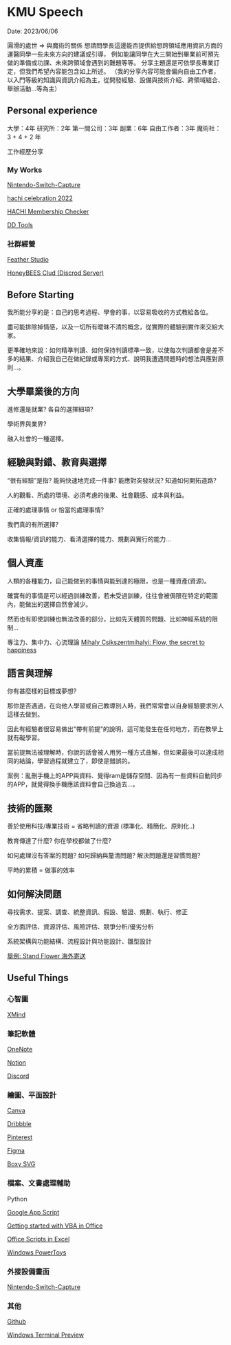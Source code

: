 # KMU Speech

Date: 2023/06/06

圓滑的處世 => 與魔術的關係
想請問學長這邊能否提供給想跨領域應用資訊方面的運醫同學一些未來方向的建議或引導，
例如能讓同學在大三開始到畢業前可預先做的準備或功課、未來跨領域會遇到的難題等等。
分享主題還是可依學長專業訂定，但我們希望內容能包含如上所述。
（我的分享內容可能會偏向自由工作者，以入門等級的知識與資訊介紹為主，從開發經驗、設備與技術介紹、跨領域結合、舉辦活動...等為主）

## Personal experience

大學：4年
研究所：2年
第一間公司：3年
副業：6年
自由工作者：3年
魔術社：3 + 4 + 2 年

工作經歷分享

### My Works

[Nintendo-Switch-Capture](https://github.com/Arce0406/Nintendo-Switch-Capture)

[hachi celebration 2022](https://vsingerintro.com/portal-for-hachitaya)

[HACHI Membership Checker](https://chrome.google.com/webstore/detail/hachi-membership-checker/clminacdnjfapkoalgafpolklhoanjbn)

[DD Tools](https://arce0406.github.io/DD-Tools/)

### 社群經營

[Feather Studio](https://www.thefeatherstudio.com/)

[HoneyBEES Clud (Discrod Server)](https://discord.gg/honeybeesyoukoso)

## Before Starting

我所能分享的是：自己的思考過程、學會的事，以容易吸收的方式教給各位。

盡可能排除掉情感，以及一切所有曖昧不清的概念，從實際的體驗到實作來交給大家。

更準確地來說：如何精準判讀、如何保持判讀標準一致，以使每次判讀都會是差不多的結果、介紹我自己在做紀錄或專案的方式、說明我遭遇問題時的想法與應對原則…。

## 大學畢業後的方向

進修還是就業? 各自的選擇細項?

學術界與業界?

融入社會的一種選擇。

## 經驗與對錯、教育與選擇

“很有經驗”是指? 能夠快速地完成一件事? 能應對突發狀況? 知道如何開拓道路?

人的觀看、所處的環境、必須考慮的後果、社會觀感、成本與利益。

正確的處理事情 or 恰當的處理事情?

我們真的有所選擇?

收集情報/資訊的能力、看清選擇的能力、規劃與實行的能力...

## 個人資產

人類的各種能力，自己能做到的事情與能到達的極限，也是一種資產(資源)。

確實有的事情是可以經過訓練改善，若未受過訓練，往往會被侷限在特定的範圍內，能做出的選擇自然會減少。

然而也有即使訓練也無法改善的部分，比如先天體質的問題、比如神經系統的限制…

專注力、集中力、心流理論
[Mihaly Csikszentmihalyi: Flow, the secret to happiness](https://www.youtube.com/watch?v=fXIeFJCqsPs)

## 語言與理解

你有甚麼樣的目標或夢想?

那你是否遇過，在向他人學習或自己教導別人時，我們常常會以自身經驗要求別人這樣去做到。

因此有經驗者很容易做出"帶有前提"的說明，這可能發生在任何地方，而在教學上就有礙學習。

當前提無法被理解時，你說的話會被人用另一種方式曲解，但如果最後可以達成相同的結論，學習過程就建立了，即使是錯誤的。

案例：亂刪手機上的APP與資料、覺得ram是儲存空間、因為有一些資料自動同步的APP，就覺得換手機應該資料會自己換過去...。

##

## 技術的匯聚

善於使用科技/專業技術 = 省略判讀的資源 (標準化、精簡化、原則化..)

教育傳達了什麼? 你在學校都做了什麼?

如何處理沒有答案的問題? 如何歸納與釐清問題? 解決問題還是習慣問題?

平時的累積 = 做事的效率

## 如何解決問題

尋找需求、提案、調查、統整資訊、假設、驗證、規劃、執行、修正

全方面評估、資源評估、風險評估、競爭分析/優劣分析

系統架構與功能結構、流程設計與功能設計、雛型設計

[舉例: Stand Flower 海外寄送](https://twitter.com/Arce0406/status/1574300221655244801)

## Useful Things

### 心智圖

[XMind](https://xmind.app/)

### 筆記軟體

[OneNote](https://www.microsoft.com/zh-tw/microsoft-365/onenote/digital-note-taking-app)

[Notion](https://www.notion.so/)

[Discord](https://discord.com/)

### 繪圖、平面設計

[Canva](https://www.canva.com/zh_tw/)

[Dribbble](https://dribbble.com/)

[Pinterest](https://www.pinterest.com/)

[Figma](https://www.figma.com/)

[Boxy SVG](https://boxy-svg.com/)

### 檔案、文書處理輔助

Python

[Google App Script](https://www.google.com/script/start/)

[Getting started with VBA in Office](https://learn.microsoft.com/en-us/office/vba/library-reference/concepts/getting-started-with-vba-in-office)

[Office Scripts in Excel](https://learn.microsoft.com/en-us/office/dev/scripts/overview/excel)

[Windows PowerToys](https://apps.microsoft.com/store/detail/XP89DCGQ3K6VLD)

### 外接設備畫面

[Nintendo-Switch-Capture](https://github.com/Arce0406/Nintendo-Switch-Capture)

### 其他

[Github](https://github.com/)

[Windows Terminal Preview](https://www.microsoft.com/store/productId/9N8G5RFZ9XK3)